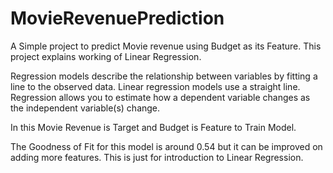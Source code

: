 # MovieRevenuePrediction

A Simple project to predict Movie revenue using Budget as its Feature. This project explains working of Linear Regression.

Regression models describe the relationship between variables by fitting a line to the observed data. Linear regression models use a straight line. Regression allows you to estimate how a dependent variable changes as the independent variable(s) change.

In this Movie Revenue is Target and Budget is Feature to Train Model.

The Goodness of Fit for this model is around 0.54 but it can be improved on adding more features. This is just for introduction to Linear Regression.
